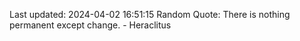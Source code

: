 Last updated: 2024-04-02 16:51:15
Random Quote: There is nothing permanent except change. - Heraclitus
